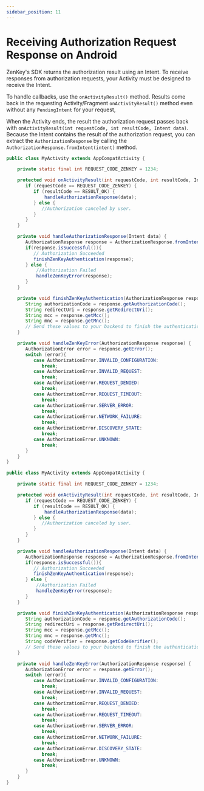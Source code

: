 ```yaml
---
sidebar_position: 11
---
```


# Receiving Authorization Request Response on Android

ZenKey's SDK returns the authorization result using an Intent. To receive responses from authorization requests, your Activity must be designed to receive the Intent.

To handle callbacks, use the `onActivityResult()` method. Results come back in the requesting Activity/Fragment `onActivityResult()` method even without any `PendingIntent` for your request,

When the Activity ends, the result the authorization request passes back with `onActivityResult(int requestCode, int resultCode, Intent data)`. Because the Intent contains the result of the authorization request, you can extract the `AuthorizationResponse` by calling the `AuthorizationResponse.fromIntent(intent)` method.


```java
public class MyActivity extends AppCompatActivity { 

    private static final int REQUEST_CODE_ZENKEY = 1234;

    protected void onActivityResult(int requestCode, int resultCode, Intent data) {
       if (requestCode == REQUEST_CODE_ZENKEY) {
          if (resultCode == RESULT_OK) {
              handleAuthorizationResponse(data);
          } else {
             //Authorization canceled by user.
          }
       }
    }

    private void handleAuthorizationResponse(Intent data) {
       AuthorizationResponse response = AuthorizationResponse.fromIntent(data);
       if(response.isSuccessful()){
          // Authorization Succeeded
          finishZenKeyAuthentication(response);
       } else {
           //Authorization Failed
           handleZenKeyError(response);
       }
    }

    private void finishZenKeyAuthentication(AuthorizationResponse response) {
       String authorizationCode = response.getAuthorizationCode();
       String redirectUri = response.getRedirectUri();
       String mcc = response.getMcc();
       String mnc = response.getMnc();
       // Send these values to your backend to finish the authentication process.
    }

    private void handleZenKeyError(AuthorizationResponse response) {
       AuthorizationError error = response.getError();
       switch (error){
          case AuthorizationError.INVALID_CONFIGURATION:
             break;
          case AuthorizationError.INVALID_REQUEST:
             break;
          case AuthorizationError.REQUEST_DENIED:
             break;
          case AuthorizationError.REQUEST_TIMEOUT:
             break;
          case AuthorizationError.SERVER_ERROR:
             break;
          case AuthorizationError.NETWORK_FAILURE:
             break;
          case AuthorizationError.DISCOVERY_STATE:
             break;
          case AuthorizationError.UNKNOWN:
             break;
       }
    }
}
```

```java
public class MyActivity extends AppCompatActivity {

    private static final int REQUEST_CODE_ZENKEY = 1234;

    protected void onActivityResult(int requestCode, int resultCode, Intent data) {
       if (requestCode == REQUEST_CODE_ZENKEY) {
          if (resultCode == RESULT_OK) {
              handleAuthorizationResponse(data);
          } else {
             //Authorization canceled by user.
          }
       }
    }

    private void handleAuthorizationResponse(Intent data) {
       AuthorizationResponse response = AuthorizationResponse.fromIntent(data);
       if(response.isSuccessful()){
          // Authorization Succeeded
          finishZenKeyAuthentication(response);
       } else {
           //Authorization Failed
           handleZenKeyError(response);
       }
    }

    private void finishZenKeyAuthentication(AuthorizationResponse response) {
       String authorizationCode = response.getAuthorizationCode();
       String redirectUri = response.getRedirectUri();
       String mcc = response.getMcc();
       String mnc = response.getMnc();
       String codeVerifier = response.getCodeVerifier();
       // Send these values to your backend to finish the authentication process.
    }

    private void handleZenKeyError(AuthorizationResponse response) {
       AuthorizationError error = response.getError();
       switch (error){
          case AuthorizationError.INVALID_CONFIGURATION:
             break;
          case AuthorizationError.INVALID_REQUEST:
             break;
          case AuthorizationError.REQUEST_DENIED:
             break;
          case AuthorizationError.REQUEST_TIMEOUT:
             break;
          case AuthorizationError.SERVER_ERROR:
             break;
          case AuthorizationError.NETWORK_FAILURE:
             break;
          case AuthorizationError.DISCOVERY_STATE:
             break;
          case AuthorizationError.UNKNOWN:
             break;
       }
    }
}
```
